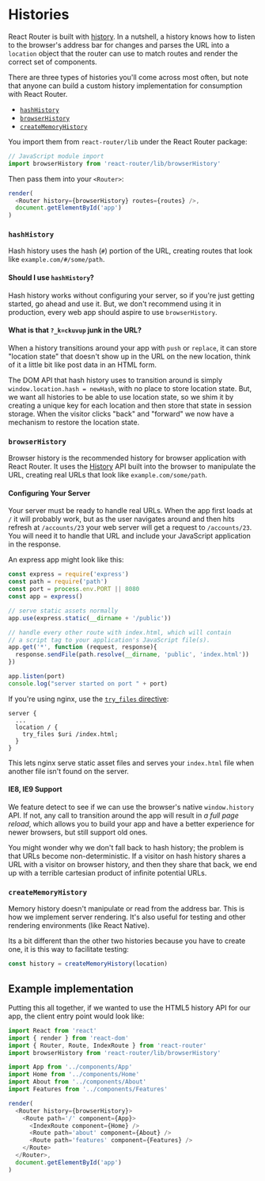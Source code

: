 # Histories

React Router is built with [history](https://github.com/rackt/history).
In a nutshell, a history knows how to listen to the browser's address
bar for changes and parses the URL into a `location` object that the
router can use to match routes and render the correct set of components.

There are three types of histories you'll come across most often, but
note that anyone can build a custom history implementation for
consumption with React Router.

- [`hashHistory`](#hashhistory)
- [`browserHistory`](#browserhistory)
- [`createMemoryHistory`](#creatememoryhistory)

You import them from `react-router/lib` under the React Router package:

```js
// JavaScript module import
import browserHistory from 'react-router/lib/browserHistory'
```

Then pass them into your `<Router>`:

```js
render(
  <Router history={browserHistory} routes={routes} />,
  document.getElementById('app')
)
```

### `hashHistory`
Hash history uses the hash (`#`) portion of the URL, creating routes that look like `example.com/#/some/path`.

#### Should I use `hashHistory`?
Hash history works without configuring your server, so if you're just getting started, go ahead and use it. But, we don't recommend using it in production, every web app should aspire to use `browserHistory`.

#### What is that `?_k=ckuvup` junk in the URL?
When a history transitions around your app with `push` or `replace`, it can store "location state" that doesn't show up in the URL on the new location, think of it a little bit like post data in an HTML form.

The DOM API that hash history uses to transition around is simply `window.location.hash = newHash`, with no place to store location state.  But, we want all histories to be able to use location state, so we shim it by creating a unique key for each location and then store that state in session storage. When the visitor clicks "back" and "forward" we now have a mechanism to restore the location state.

### `browserHistory`
Browser history is the recommended history for browser application with React Router. It uses the [History](https://developer.mozilla.org/en-US/docs/Web/API/History) API built into the browser to manipulate the URL, creating real URLs that look like `example.com/some/path`.

#### Configuring Your Server
Your server must be ready to handle real URLs. When the app first loads at `/` it will probably work, but as the user navigates around and then hits refresh at `/accounts/23` your web server will get a request to `/accounts/23`. You will need it to handle that URL and include your JavaScript application in the response.

An express app might look like this:

```js
const express = require('express')
const path = require('path')
const port = process.env.PORT || 8080
const app = express()

// serve static assets normally
app.use(express.static(__dirname + '/public'))

// handle every other route with index.html, which will contain
// a script tag to your application's JavaScript file(s).
app.get('*', function (request, response){
  response.sendFile(path.resolve(__dirname, 'public', 'index.html'))
})

app.listen(port)
console.log("server started on port " + port)
```

If you're using nginx, use the [`try_files` directive](http://nginx.org/en/docs/http/ngx_http_core_module.html#try_files):

```
server {
  ...
  location / {
    try_files $uri /index.html;
  }
}
```

This lets nginx serve static asset files and serves your `index.html` file when another file isn't found on the server.

#### IE8, IE9 Support
We feature detect to see if we can use the browser's native `window.history` API. If not, any call to transition around the app will result in _a full page reload_, which allows you to build your app and have a better experience for newer browsers, but still support old ones.

You might wonder why we don't fall back to hash history; the problem is that URLs become non-deterministic. If a visitor on hash history shares a URL with a visitor on browser history, and then they share that back, we end up with a terrible cartesian product of infinite potential URLs.

### `createMemoryHistory`
Memory history doesn't manipulate or read from the address bar. This is how we implement server rendering. It's also useful for testing and other rendering environments (like React Native).

Its a bit different than the other two histories because you have to
create one, it is this way to facilitate testing:

```js
const history = createMemoryHistory(location)
```

## Example implementation

Putting this all together, if we wanted to use the HTML5 history API for our
app, the client entry point would look like:

```js
import React from 'react'
import { render } from 'react-dom'
import { Router, Route, IndexRoute } from 'react-router'
import browserHistory from 'react-router/lib/browserHistory'

import App from '../components/App'
import Home from '../components/Home'
import About from '../components/About'
import Features from '../components/Features'

render(
  <Router history={browserHistory}>
    <Route path='/' component={App}>
      <IndexRoute component={Home} />
      <Route path='about' component={About} />
      <Route path='features' component={Features} />
    </Route>
  </Router>,
  document.getElementById('app')
)
```
